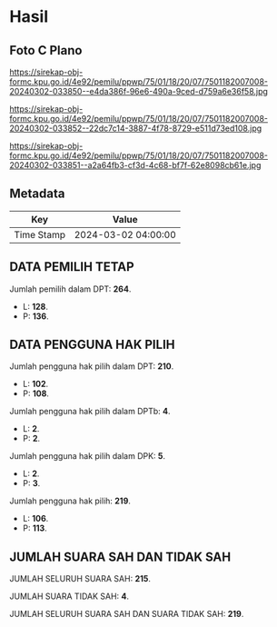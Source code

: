 # Hasil

## Foto C Plano

https://sirekap-obj-formc.kpu.go.id/4e92/pemilu/ppwp/75/01/18/20/07/7501182007008-20240302-033850--e4da386f-96e6-490a-9ced-d759a6e36f58.jpg

https://sirekap-obj-formc.kpu.go.id/4e92/pemilu/ppwp/75/01/18/20/07/7501182007008-20240302-033852--22dc7c14-3887-4f78-8729-e511d73ed108.jpg

https://sirekap-obj-formc.kpu.go.id/4e92/pemilu/ppwp/75/01/18/20/07/7501182007008-20240302-033851--a2a64fb3-cf3d-4c68-bf7f-62e8098cb61e.jpg


## Metadata

| Key        | Value               |
| ---------- | ------------------- |
| Time Stamp | 2024-03-02 04:00:00 |


## DATA PEMILIH TETAP

Jumlah pemilih dalam DPT: **264**.
 * L: **128**.
 * P: **136**.

## DATA PENGGUNA HAK PILIH

Jumlah pengguna hak pilih dalam DPT: **210**.
 * L: **102**.
 * P: **108**.

Jumlah pengguna hak pilih dalam DPTb: **4**.
 * L: **2**.
 * P: **2**.

Jumlah pengguna hak pilih dalam DPK: **5**.
 * L: **2**.
 * P: **3**.

Jumlah pengguna hak pilih: **219**.
 * L: **106**.
 * P: **113**.

## JUMLAH SUARA SAH DAN TIDAK SAH

JUMLAH SELURUH SUARA SAH: **215**.

JUMLAH SUARA TIDAK SAH: **4**.

JUMLAH SELURUH SUARA SAH DAN SUARA TIDAK SAH: **219**.


